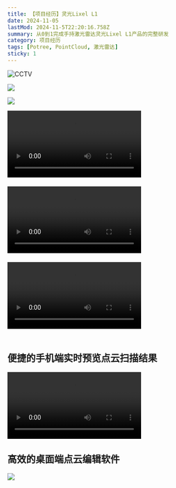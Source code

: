 ```yaml
---
title: 【项目经历】灵光Lixel L1
date: 2024-11-05
lastMod: 2024-11-5T22:20:16.758Z
summary: 从0到1完成手持激光雷达灵光Lixel L1产品的完整研发
category: 项目经历
tags: [Potree, PointCloud, 激光雷达]
sticky: 1
---
```


![CCTV](/images/CCTV-Lixel.png)

![](https://cdn-bukbb1.xgrids.cloud/ep/dc/officialWebsite/lixelL2/img/swiper_2.jpg)

![](https://cdn-bukbb1.xgrids.cloud/ep/dc/officialWebsite/lixelL2/img/6_1.gif)

<video controls style="margin-bottom: 20px">
  <source src="/videos/lixel-pointcloud.mp4" type="video/mp4">
  您的浏览器不支持视频播放。
</video>

<video controls style="margin-bottom: 20px">
  <source src="https://cdn-bukbb1.xgrids.cloud/ep/dc/officialWebsite/lixelL2/video/3.mp4" type="video/mp4">
  您的浏览器不支持视频播放。
</video>

<video controls style="margin-bottom: 20px">
  <source src="https://cdn-bukbb1.xgrids.cloud/ep/dc/officialWebsite/lixelL2/video/5.mp4" type="video/mp4">
  您的浏览器不支持视频播放。
</video>

## 便捷的手机端实时预览点云扫描结果

<video controls>
  <source src="https://cdn-bukbb1.xgrids.cloud/ep/dc/officialWebsite/L2pro/phone/lixelgo.mp4" type="video/mp4">
  您的浏览器不支持视频播放。
</video>

## 高效的桌面端点云编辑软件

![](https://cdn-bukbb1.xgrids.cloud/ep/dc/officialWebsite/lixel_imgs/lixel_8_lixelStudio.jpg)
